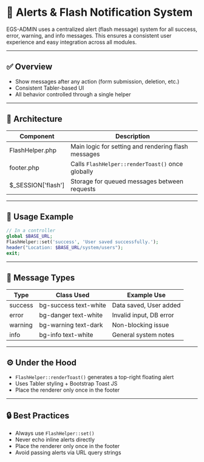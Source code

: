 # 📢 Alerts & Flash Notification System

EGS-ADMIN uses a centralized alert (flash message) system for all success, error, warning, and info messages. This ensures a consistent user experience and easy integration across all modules.

---

## ✅ Overview
- Show messages after any action (form submission, deletion, etc.)
- Consistent Tabler-based UI
- All behavior controlled through a single helper

---

## 🧠 Architecture
| Component | Description |
|-----------|-------------|
| FlashHelper.php | Main logic for setting and rendering flash messages |
| footer.php | Calls `FlashHelper::renderToast()` once globally |
| $_SESSION['flash'] | Storage for queued messages between requests |

---

## 📝 Usage Example
```php
// In a controller
global $BASE_URL;
FlashHelper::set('success', 'User saved successfully.');
header("Location: $BASE_URL/system/users");
exit;
```

---

## 🎨 Message Types
| Type | Class Used | Example Use |
|------|------------|-------------|
| success | bg-success text-white | Data saved, User added |
| error | bg-danger text-white | Invalid input, DB error |
| warning | bg-warning text-dark | Non-blocking issue |
| info | bg-info text-white | General system notes |

---

## ⚙️ Under the Hood
- `FlashHelper::renderToast()` generates a top-right floating alert
- Uses Tabler styling + Bootstrap Toast JS
- Place the renderer only once in the footer

---

## 🔒 Best Practices
- Always use `FlashHelper::set()`
- Never echo inline alerts directly
- Place the renderer only once in the footer
- Avoid passing alerts via URL query strings 